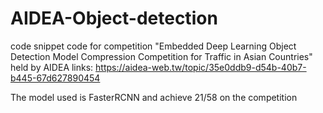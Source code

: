 # AIDEA-Object-detection

code snippet code for competition 
"Embedded Deep Learning Object Detection Model Compression Competition for Traffic in Asian Countries"
held by AIDEA
links: https://aidea-web.tw/topic/35e0ddb9-d54b-40b7-b445-67d627890454

The model used is FasterRCNN and achieve 21/58 on the competition
